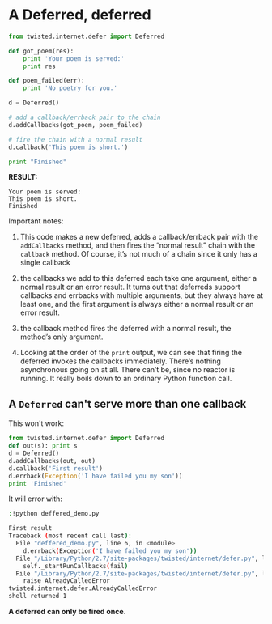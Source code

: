 # A Deferred, deferred

```python
from twisted.internet.defer import Deferred

def got_poem(res):
    print 'Your poem is served:'
    print res

def poem_failed(err):
    print 'No poetry for you.'

d = Deferred()

# add a callback/errback pair to the chain
d.addCallbacks(got_poem, poem_failed)

# fire the chain with a normal result
d.callback('This poem is short.')

print "Finished"
```

**RESULT:**

```
Your poem is served:
This poem is short.
Finished
```

Important notes:

1. This code makes a new deferred, adds a callback/errback pair with the `addCallbacks` method, and then fires the “normal result” chain with the `callback` method. Of course, it’s not much of a chain since it only has a single callback

2. the callbacks we add to this deferred each take one argument, either a normal result or an error result. It turns out that deferreds support callbacks and errbacks with multiple arguments, but they always have at least one, and the first argument is always either a normal result or an error result.

3. the callback method fires the deferred with a normal result, the method’s only argument.

4. Looking at the order of the `print` output, we can see that firing the deferred invokes the callbacks immediately. There’s nothing asynchronous going on at all. There can’t be, since no reactor is running. It really boils down to an ordinary Python function call.

## A `Deferred` can't serve more than one callback

This won't work:

```python
from twisted.internet.defer import Deferred
def out(s): print s
d = Deferred()
d.addCallbacks(out, out)
d.callback('First result')
d.errback(Exception('I have failed you my son'))
print 'Finished'
```
It will error with:

```bash
:!python deffered_demo.py

First result
Traceback (most recent call last):
  File "deffered_demo.py", line 6, in <module>
    d.errback(Exception('I have failed you my son'))
  File "/Library/Python/2.7/site-packages/twisted/internet/defer.py", line 434, in errback
    self._startRunCallbacks(fail)
  File "/Library/Python/2.7/site-packages/twisted/internet/defer.py", line 494, in _startRunCallbacks
    raise AlreadyCalledError
twisted.internet.defer.AlreadyCalledError
shell returned 1
```
**A deferred can only be fired once.**
